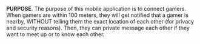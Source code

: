 **PURPOSE**. 
The purpose of this mobile application is to connect gamers. When gamers are within 100 meters, they will get notified that a gamer is nearby, WITHOUT telling them the exact location of each other (for privacy and security reasons). Then, they can private message each other if they want to meet up or to know each other.
